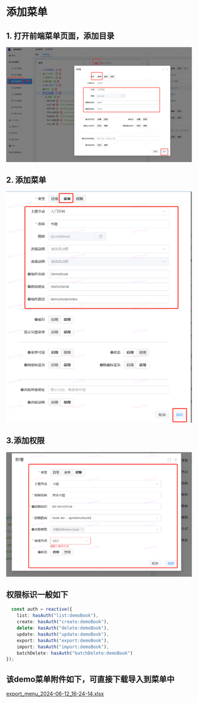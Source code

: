# 添加菜单

## 1. 打开前端菜单页面，添加目录
![img.png](assets/img.png)
## 2. 添加菜单
![img_1.png](assets/img_1.png)
## 3.添加权限
![img2.png](assets/img_2.png)

## 权限标识一般如下
```ts
  const auth = reactive({
    list: hasAuth("list:demoBook"),
    create: hasAuth("create:demoBook"),
    delete: hasAuth("delete:demoBook"),
    update: hasAuth("update:demoBook"),
    export: hasAuth("export:demoBook"),
    import: hasAuth("import:demoBook"),
    batchDelete: hasAuth("batchDelete:demoBook")
});
```

## 该demo菜单附件如下，可直接下载导入到菜单中
[export_menu_2024-06-12_16-24-14.xlsx](assets%2Fexport_menu_2024-06-12_16-24-14.xlsx)